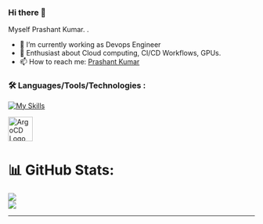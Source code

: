 ### Hi there 👋 

Myself Prashant Kumar. .

- 🔭 I’m currently working as Devops Engineer
- 👯 Enthusiast about Cloud computing, CI/CD Workflows, GPUs.
- 📫 How to reach me: [Prashant Kumar](https://www.linkedin.com/in/prashant-kumar-4bbbb3229/)
<!--
**prashantkr29/prashantkr29** is a ✨ _special_ ✨ repository because its `README.md` (this file) appears on your GitHub profile.

Here are some ideas to get you started:

- 🔭 I’m currently working on ...
- 🌱 I’m currently learning ...
- 👯 I’m looking to collaborate on ...
- 🤔 I’m looking for help with ...
- 💬 Ask me about ...
- 📫 How to reach me: ...
- 😄 Pronouns: ...
- ⚡ Fun fact: ...
-->

### :hammer_and_wrench: Languages/Tools/Technologies :

[![My Skills](https://skillicons.dev/icons?i=c,cpp,go,bash,linux,javascript,react,postgresql,docker,kubernetes,jenkins,gcp,azure,grafana,ansible&perline=15)](https://skillicons.dev)

<img src="https://devicon-website.vercel.app/api/argocd/original.svg" width="50px" height="50px" alt="ArgoCD Logo">




          
          
<!-- <link rel="stylesheet" href="https://cdn.jsdelivr.net/gh/devicons/devicon@v2.15.1/devicon.min.css">
<div>
  <img src="https://github.com/devicons/devicon/blob/master/icons/java/java-original-wordmark.svg" title="Java" alt="Java" width="40" height="40"/>&nbsp;
  <i class="devicon-androidstudio-plain-wordmark colored"></i>
  <img src="https://github.com/devicons/devicon/blob/master/icons/react/react-original-wordmark.svg" title="React" alt="React" width="40" height="40"/>&nbsp;
  <img src="https://github.com/devicons/devicon/blob/master/icons/materialui/materialui-original.svg" title="Material UI" alt="Material UI" width="40" height="40"/>&nbsp;
  <img src="https://github.com/devicons/devicon/blob/master/icons/css3/css3-plain-wordmark.svg"  title="CSS3" alt="CSS" width="40" height="40"/>&nbsp;
  <img src="https://github.com/devicons/devicon/blob/master/icons/html5/html5-original.svg" title="HTML5" alt="HTML" width="40" height="40"/>&nbsp;
  <img src="https://github.com/devicons/devicon/blob/master/icons/javascript/javascript-original.svg" title="JavaScript" alt="JavaScript" width="40" height="40"/>&nbsp;
  <img src="https://github.com/devicons/devicon/blob/master/icons/mysql/mysql-original-wordmark.svg" title="MySQL"  alt="MySQL" width="40" height="40"/>&nbsp;
  <img src="https://github.com/devicons/devicon/blob/master/icons/nodejs/nodejs-original-wordmark.svg" title="NodeJS" alt="NodeJS" width="40" height="40"/>&nbsp;
  <img src="https://github.com/devicons/devicon/blob/master/icons/git/git-original-wordmark.svg" title="Git" **alt="Git" width="40" height="40"/>
</div> -->


# 📊 GitHub Stats:
![](https://github-readme-stats.vercel.app/api?username=prashantkr29&theme=vue-dark&hide_border=true&include_all_commits=true&count_private=true)<br/>
![](https://github-readme-streak-stats.herokuapp.com/?user=prashantkr29&theme=vue-dark&hide_border=true)<br/>


---

<!-- Proudly created with GPRM ( https://gprm.itsvg.in ) -->

